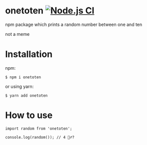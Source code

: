 # onetoten [![Node.js CI](https://github.com/therufa/onetoten/actions/workflows/node.js.yml/badge.svg?branch=main)](https://github.com/therufa/onetoten/actions/workflows/node.js.yml)
npm package which prints a random number between one and ten

not a meme

# Installation

npm:
```
$ npm i onetoten
```

or using yarn:
```
$ yarn add onetoten
```

# How to use

```
import random from 'onetoten';

console.log(random()); // 4 🤷‍♂️?
```
